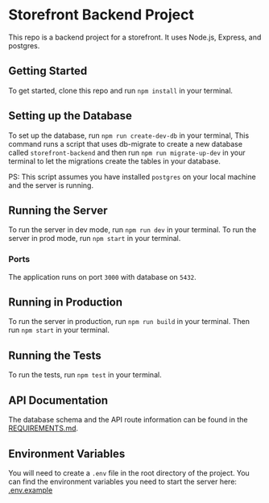 # Storefront Backend Project

This repo is a backend project for a storefront. It uses Node.js, Express, and postgres.

## Getting Started

To get started, clone this repo and run `npm install` in your terminal.

## Setting up the Database

To set up the database, run `npm run create-dev-db` in your terminal, This command runs a script that uses db-migrate to create a new database called `storefront-backend` and then run `npm run migrate-up-dev` in your terminal to let the migrations create the tables in your database.

PS: This script assumes you have installed `postgres` on your local machine and the server is running.

## Running the Server

To run the server in dev mode, run `npm run dev` in your terminal.
To run the server in prod mode, run `npm start` in your terminal.

### Ports

The application runs on port `3000` with database on `5432`.

## Running in Production

To run the server in production, run `npm run build` in your terminal. Then run `npm start` in your terminal.

## Running the Tests

To run the tests, run `npm test` in your terminal.

## API Documentation

The database schema and the API route information can be found in the [REQUIREMENTS.md](REQUIREMENTS.md).

## Environment Variables

You will need to create a `.env` file in the root directory of the project. You can find the environment variables you need to start the server here: [.env.example](.env.example)

